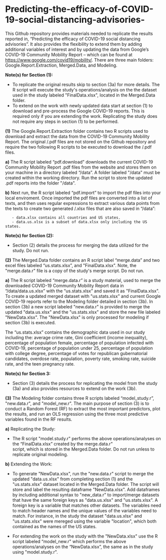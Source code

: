 # Predicting-the-efficacy-of-COVID-19-social-distancing-advisories-

This Github repository provides materials needed to replicate the results reported in, “Predicting the efficacy of COVID-19 social distancing advisories”. It also provides the flexibility to extend them by adding additional variables of interest and by updating the data from Google’s COVID-19 Community Mobility Report – which can be found at https://www.google.com/covid19/mobility/. There are three main folders: Google.Report.Extraction, Merged.Data, and Modeling.

**Note(s) for Section (1):** 

   * To replicate the original results skip to section (3a) for more details. The R script will execute the study's operations/analysis 
     on the the dataset used in the study labeled "FinalData.xlsx", located in the Merged.Data folder. 
   * To extend on the work with newly updated data start at section (1) to download and pre-process the Google COVID-19 reports. This        is required only if you are extending the work. Replicating the study does not require any steps in section (1) to be performed. 

**(1)** The Google.Report.Extraction folder contains two R scripts used to download and extract the data from the COVID-19 Community 
    Mobility Report. The original /.pdf files are not stored on the Github repository and require the two following R scripts to 
    be executed to download the /.pdf files.  

   **a)** The R script labeled “pdf.download” downloads the current COVID-19 Community Mobility Report .pdf files from the website and 
      stores them on your machine in a directory labeled “/data”. A folder labeled "/data" must be created within the working 
      directory. Run the script to store the updated .pdf reports into the folder "/data". 
      
   **b)** Next run, the R script labeled “pdf.import” to import the pdf files into your local enviroment. Once imported the pdf files 
      are converted into a list of texts, and then uses regular expressions to extract various data points from the texts to create two 
      generated /.xlsx files that are also saved in “/data”:  
       
       - data.xlsx contains all countries and US states. 
       - data.us.xlsx is a subset of data.xlsx only including the US states. 

**Note(s) for Section (2):** 

   - Section (2) details the process for merging the data utilized for the study. Do not run.  

**(2)** The Merged.Data folder contains an R script label “merge.data” and two excel files labeled “us.stats.xlsx”, and "FinalData.xlsx". 
    Note, the "merge.data.r" file is a copy of the study's merge script. Do not run.  
    
   **a)** The R script labeled “merge.data.r” is a study material, used to merge the downloaded COVID-19 Community Mobility Report data 
        in “/data/data.us.xlsx” with the “us.stats.xlsx” and saved it as "FinalData.xlsx". To create a updated merged dataset with 
      "us.stats.xlsx" and current Google COVID-19 reports refer to the Modeling folder detailed in section (3b). In section (3b) a new       script labeled "new.data.r" is provided to merge the updated "data.us.xlsx" and the "us.stats.xlsx" and store the new file 
      labeled "NewData.xlsx". The "NewData.xlsx" is only processed for modeling if section (3b) is executed.  
   
   The “us.stats.xlsx” contains the demographic data used in our study including the: average crime rate, Gini coefficient (income 
   inequality), percentage of population female, percentage of population infected with COVID-19, percentage of population under 25, 
   percentage of population with college degree, percentage of votes for republican gubernatorial candidates, overdose rate, 
   population, poverty rate, smoking rate, suicide rate, and the teen pregnancy rate. 

**Note(s) for Section 3:**

   - Section (3) details the process for replicating the model from the study (3a) and also provides resources to extend on the work        (3b).   

 **(3)** The Modeling folder contains three R scripts labeled “model_study.r”, "new.data.r", and "model_new.r". The main purpose of section 
     (3) is to conduct a Random Forest (RF) to extract the most important predictors, plot the results, and run an OLS regression using      the three most predictive variables found in the RF results. 
      
   **a)** Replicating the Study:
   
   - The R script "model.study.r" performs the above operations/analyses on the “FinalData.xlsx” created by the merge.data.r"       
     script, which is stored in the Merged.Data folder. Do not run unless to replicate original modeling. 
     
   **b)** Extending the Work:
   
   - To generate "NewData.xlsx", run the "new.data.r" script to merge the updated "data.us.xlsx" from completing section (1) 
     and the "us.stats.xlsx" dataset located in the Merged.Data folder. The script will store and label the resulting dataframe 
     "NewData.xlsx". Add dataframes by including additional syntax to "new_data.r" to import/merge datasets that have the same foreign 
     keys as "data.us.xlsx" and "us.stats.xlsx". A foreign key is a variable that matches other datasets. The variables need to match 
     header names and the unique values of the variables need to match. For instance, in the study the dataset "data.us.xlsx" and 
     "us.stats.xlsx" were mereged using the variable "location", which both contained as the names of the US states. 
   
   - For extending the work on the study with the "NewData.xlsx" use the R script labeled “model_new.r" which performs the above 
     operations/analyses on the “NewData.xlsx”, the same as in the study using "model.study.r". 
     
        



